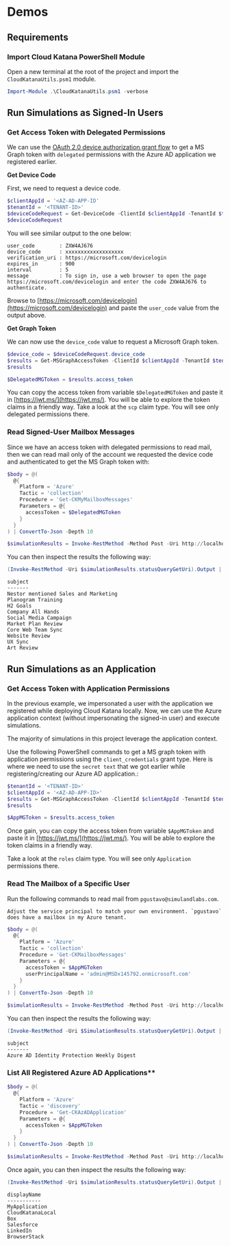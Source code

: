 # Demos

## Requirements

### Import Cloud Katana PowerShell Module

Open a new terminal at the root of the project and import the `CloudKatanaUtils.psm1` module.

```PowerShell
Import-Module .\CloudKatanaUtils.psm1 -verbose
```

## Run Simulations as Signed-In Users

### Get Access Token with Delegated Permissions

We can use the [OAuth 2.0 device authorization grant flow](https://docs.microsoft.com/en-us/azure/active-directory/develop/v2-oauth2-device-code) to get a MS Graph token with `delegated` permissions with the Azure AD application we registered earlier.

**Get Device Code**

First, we need to request a device code.

```PowerShell
$clientAppId = '<AZ-AD-APP-ID'
$tenantId = '<TENANT-ID>'
$deviceCodeRequest = Get-DeviceCode -ClientId $clientAppId -TenantId $tenantId -Scope 'https://graph.microsoft.com/.default'
$deviceCodeRequest
```

You will see similar output to the one below:

```
user_code        : ZXW4AJ676
device_code      : xxxxxxxxxxxxxxxxxxx
verification_uri : https://microsoft.com/devicelogin
expires_in       : 900
interval         : 5
message          : To sign in, use a web browser to open the page https://microsoft.com/devicelogin and enter the code ZXW4AJ676 to authenticate.
```

Browse to [https://microsoft.com/devicelogin](https://microsoft.com/devicelogin) and paste the `user_code` value from the output above.

**Get Graph Token**

We can now use the `device_code` value to request a Microsoft Graph token.

```PowerShell
$device_code = $deviceCodeRequest.device_code
$results = Get-MSGraphAccessToken -ClientId $clientAppId -TenantId $tenantId -GrantType device_code -DeviceCode $device_code -Verbose
$results

$DelegatedMGToken = $results.access_token
```

You can copy the access token from variable `$DelegatedMGToken` and paste it in [https://jwt.ms/](https://jwt.ms/).
You will be able to explore the token claims in a friendly way.
Take a look at the `scp` claim type. You will see only delegated permissions there.

### Read Signed-User Mailbox Messages

Since we have an access token with delegated permissions to read mail, then we can read mail only of the account we requested the device code and authenticated to get the MS Graph token with:

```PowerShell
$body = @(
  @{
    Platform = 'Azure'
    Tactic = 'collection'
    Procedure = 'Get-CKMyMailboxMessages'
    Parameters = @{
      accessToken = $DelegatedMGToken
    }
  }
) | ConvertTo-Json -Depth 10

$simulationResults = Invoke-RestMethod -Method Post -Uri http://localhost:7071/api/orchestrators/Orchestrator -Body $body -ContentType 'application/json'
```

You can then inspect the results the following way:

```PowerShell
(Invoke-RestMethod -Uri $simulationResults.statusQueryGetUri).Output | select subject
```
```
subject
-------
Nestor mentioned Sales and Marketing
Planogram Training
H2 Goals
Company All Hands
Social Media Campaign
Market Plan Review
Core Web Team Sync
Website Review
UX Sync
Art Review
```

## Run Simulations as an Application

### Get Access Token with Application Permissions

In the previous example, we impersonated a user with the application we registered while deploying Cloud Katana locally. Now, we can use the Azure application context (without impersonating the signed-in user) and execute simulations.

The majority of simulations in this project leverage the application context.

Use the following PowerShell commands to get a MS graph token with application permissions using the `client_credentials` grant type. Here is where we need to use the `secret text` that we got earlier while registering/creating our Azure AD application.:

```PowerShell
$tenantId = '<TENANT-ID>'
$clientAppId = '<AZ-AD-APP-ID>'
$results = Get-MSGraphAccessToken -ClientId $clientAppId -TenantId $tenantId -GrantType client_credentials -AppSecret $secret
$results

$AppMGToken = $results.access_token
```

Once gain, you can copy the access token from variable `$AppMGToken` and paste it in [https://jwt.ms/](https://jwt.ms/).
You will be able to explore the token claims in a friendly way.

Take a look at the `roles` claim type. You will see only `Application` permissions there.

### Read The Mailbox of a Specific User

Run the following commands to read mail from `pgustavo@simulandlabs.com`.

```{note}
Adjust the service principal to match your own environment. `pgustavo` does have a mailbox in my Azure tenant.
```

```PowerShell
$body = @(
  @{
    Platform = 'Azure'
    Tactic = 'collection'
    Procedure = 'Get-CKMailboxMessages'
    Parameters = @{
      accessToken = $AppMGToken
      userPrincipalName = 'admin@MSDx145792.onmicrosoft.com'
    }
  }
) | ConvertTo-Json -Depth 10

$simulationResults = Invoke-RestMethod -Method Post -Uri http://localhost:7071/api/orchestrators/Orchestrator -Body $body -ContentType 'application/json'
```

You can then inspect the results the following way:

```PowerShell
(Invoke-RestMethod -Uri $SimulationResults.statusQueryGetUri).Output | select subject
```
```
subject
-------
Azure AD Identity Protection Weekly Digest
```

### List All Registered Azure AD Applications**

```PowerShell
$body = @(
  @{
    Platform = 'Azure'
    Tactic = 'discovery'
    Procedure = 'Get-CKAzADApplication'
    Parameters = @{
      accessToken = $AppMGToken
    }
  }
) | ConvertTo-Json -Depth 10

$simulationResults = Invoke-RestMethod -Method Post -Uri http://localhost:7071/api/orchestrators/Orchestrator -Body $body -ContentType 'application/json'
```

Once again, you can then inspect the results the following way:

```PowerShell
(Invoke-RestMethod -Uri $simulationResults.statusQueryGetUri).Output | select displayName
```

```
displayName     
-----------
MyApplication
CloudKatanaLocal
Box
Salesforce
LinkedIn
BrowserStack
```
